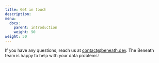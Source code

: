 ```yaml
---
title: Get in touch
description:
menu:
  docs:
    parent: introduction
    weight: 50
weight: 50
---
```


If you have any questions, reach us at contact@beneath.dev. The Beneath team is happy to help with your data problems!